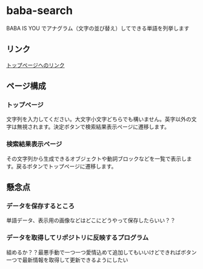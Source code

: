 # baba-search
BABA IS YOU でアナグラム（文字の並び替え）してできる単語を列挙します

## リンク
[トップページへのリンク](https://mmnk-github.github.io/baba-search/Pages/main.html)


## ページ構成
### トップページ
文字列を入力してください。大文字小文字どちらでも構いません。英字以外の文字は無視されます。決定ボタンで検索結果表示ページに遷移します。

### 検索結果表示ページ
その文字列から生成できるオブジェクトや動詞ブロックなどを一覧で表示します。戻るボタンでトップページに遷移します。


## 懸念点
### データを保存するところ
単語データ、表示用の画像などはどこにどうやって保存したらいい？？

### データを取得してリポジトリに反映するプログラム
組めるか？？最悪手動で一つ一つ愛情込めて追加してもいいけどできればボタン一つで最新情報を取得して更新できるようにしたい
